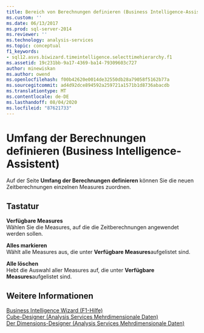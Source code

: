 ```yaml
---
title: Bereich von Berechnungen definieren (Business Intelligence-Assistent) | Microsoft-Dokumentation
ms.custom: ''
ms.date: 06/13/2017
ms.prod: sql-server-2014
ms.reviewer: ''
ms.technology: analysis-services
ms.topic: conceptual
f1_keywords:
- sql12.asvs.biwizard.timeintelligence.selecttimehierarchy.f1
ms.assetid: 19c231bb-9a17-4369-ba14-79309603c727
author: minewiskan
ms.author: owend
ms.openlocfilehash: f00b42620e0014de32550db28a79058f5162b77a
ms.sourcegitcommit: ad4d92dce894592a259721a1571b1d8736abacdb
ms.translationtype: MT
ms.contentlocale: de-DE
ms.lasthandoff: 08/04/2020
ms.locfileid: "87621733"
---
```

# <a name="define-scope-of-calculations-business-intelligence-wizard"></a>Umfang der Berechnungen definieren (Business Intelligence-Assistent)
  Auf der Seite **Umfang der Berechnungen definieren** können Sie die neuen Zeitberechnungen einzelnen Measures zuordnen.  
  
## <a name="options"></a>Tastatur  
 **Verfügbare Measures**  
 Wählen Sie die Measures, auf die die Zeitberechnungen angewendet werden sollen.  
  
 **Alles markieren**  
 Wählt alle Measures aus, die unter **Verfügbare Measures**aufgelistet sind.  
  
 **Alle löschen**  
 Hebt die Auswahl aller Measures auf, die unter **Verfügbare Measures**aufgelistet sind.  
  
## <a name="see-also"></a>Weitere Informationen  
 [Business Intelligence Wizard (F1-Hilfe)](business-intelligence-wizard-f1-help.md)   
 [Cube-Designer &#40;Analysis Services Mehrdimensionale Daten&#41;](cube-designer-analysis-services-multidimensional-data.md)   
 [Der Dimensions-Designer &#40;Analysis Services Mehrdimensionale Daten&#41;](dimension-designer-analysis-services-multidimensional-data.md)  
  
  
